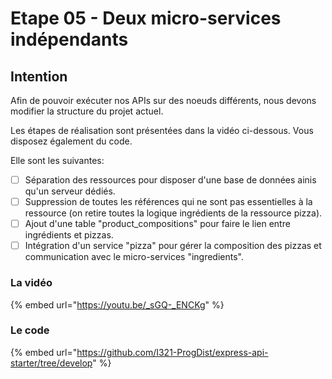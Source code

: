 # Etape 05 - Deux micro-services indépendants

## Intention

Afin de pouvoir exécuter nos APIs sur des noeuds différents, nous devons modifier la structure du projet actuel.

Les étapes de réalisation sont présentées dans la vidéo ci-dessous. Vous disposez également du code.

Elle sont les suivantes:

* [ ] Séparation des ressources pour disposer d'une base de données ainis qu'un serveur dédiés.
* [ ] Suppression de toutes les références qui ne sont pas essentielles à la ressource (on retire toutes la logique ingrédients de la ressource pizza).
* [ ] Ajout d'une table "product\_compositions" pour faire le lien entre ingrédients et pizzas.
* [ ] Intégration d'un service "pizza" pour gérer la composition des pizzas et communication avec le micro-services "ingredients".

### La vidéo

{% embed url="https://youtu.be/_sGQ-_ENCKg" %}

### Le code

{% embed url="https://github.com/I321-ProgDist/express-api-starter/tree/develop" %}

